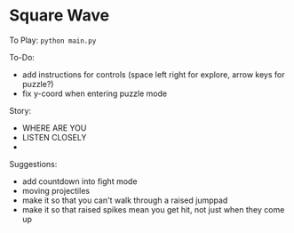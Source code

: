 # Square Wave

To Play:
`python main.py`

To-Do:
- add instructions for controls (space left right for explore, arrow keys for puzzle?)
- fix y-coord when entering puzzle mode

Story:
- WHERE ARE YOU
- LISTEN CLOSELY
- 

Suggestions:
- add countdown into fight mode
- moving projectiles
- make it so that you can't walk through a raised jumppad
- make it so that raised spikes mean you get hit, not just when they come up